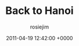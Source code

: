 ---
blog: travel
date: 2011-04-19 12:42:00 +0000
title: "Back to Hanoi"
author: rosiejim
permalink: /vietnam/hanoi/vietnam-2011/back-to-hanoi/
---